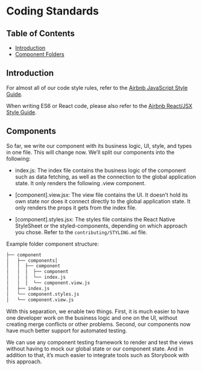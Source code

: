 # Coding Standards

## Table of Contents

- [Introduction](#introduction)
- [Component Folders](#components)

## Introduction

For almost all of our code style rules, refer to the [Airbnb JavaScript Style Guide](https://github.com/airbnb/javascript).

When writing ES6 or React code, please also refer to the [Airbnb React/JSX Style Guide](https://github.com/airbnb/javascript/tree/master/react).

## Components

So far, we write our component with its business logic, UI, style, and types in one file. This will change now. We’ll split our components into the following:

- index.js: The index file contains the business logic of the component such as data fetching, as well as the connection to the global application state. It only renders the following .view component.
  
- [component].view.jsx: The view file contains the UI. It doesn’t hold its own state nor does it connect directly to the global application state. It only renders the props it gets from the index file.
  
- [component].styles.jsx: The styles file contains the React Native StyleSheet or the styled-components, depending on which approach you chose. Refer to the `contributing/STYLING.md` file.

Example folder component structure:
```bash
├── component
│   ├── components│   
│   │  ├── component
│   │  │  ├── component
│   │  │  └── index.js
│   │  │  └── component.view.js
│   ├── index.js
│   └── component.styles.js
│   └── component.view.js
```

With this separation, we enable two things. First, it is much easier to have one developer work on the business logic and one on the UI, without creating merge conflicts or other problems. Second, our components now have much better support for automated testing.

We can use any component testing framework to render and test the views without having to mock our global state or our component state. And in addition to that, it’s much easier to integrate tools such as Storybook with this approach.